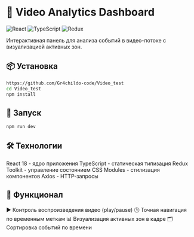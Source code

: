 # 🎥 Video Analytics Dashboard

![React](https://img.shields.io/badge/react-%2320232a.svg?style=for-the-badge&logo=react&logoColor=%2361DAFB)
![TypeScript](https://img.shields.io/badge/typescript-%23007ACC.svg?style=for-the-badge&logo=typescript&logoColor=white)
![Redux](https://img.shields.io/badge/redux-%23593d88.svg?style=for-the-badge&logo=redux&logoColor=white)

Интерактивная панель для анализа событий в видео-потоке с визуализацией активных зон.

## 📦 Установка

```bash
https://github.com/Gr4childo-code/Video_test
cd Video_test
npm install
```

## 🚀 Запуск

```bash
npm run dev
```

## 🛠 Технологии

React 18 - ядро приложения
TypeScript - статическая типизация
Redux Toolkit - управление состоянием
CSS Modules - стилизация компонентов
Axios - HTTP-запросы

## 🌟 Функционал

▶️ Контроль воспроизведения видео (play/pause)
🕒 Точная навигация по временным меткам
📊 Визуализация активных зон в кадре
🗂 Сортировка событий по времени
